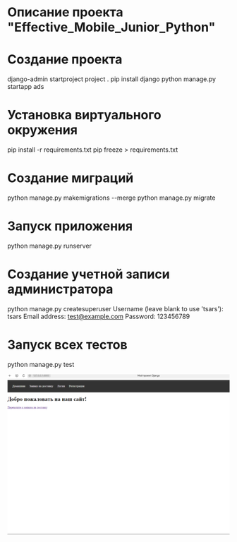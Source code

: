 #  Описание проекта "Effective_Mobile_Junior_Python" 

# Создание проекта
django-admin startproject project .
pip install django
python manage.py startapp ads

# Установка виртуального окружения
pip install -r requirements.txt
pip freeze > requirements.txt

# Создание миграций
python manage.py makemigrations --merge
python manage.py migrate

# Запуск приложения 
python manage.py runserver

# Создание учетной записи администратора
python manage.py createsuperuser
Username (leave blank to use 'tsars'): tsars
Email address: test@example.com
Password: 123456789


# Запуск всех тестов
python manage.py test



![Uploading 1.png…](https://github.com/SergeyTsVL/TZ_vacancy/blob/main/images/1.png)

